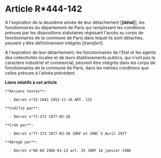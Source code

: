 # Article R*444-142

A l'expiration de la deuxième année de leur détachement [**]délai[**], les fonctionnaires du département de Paris qui
remplissent les conditions prévues par les dispositions statutaires régissant l'accès au corps de fonctionnaires de la
commune de Paris dans lequel ils sont détachés, peuvent y être définitivement intégrés [*transfert*].

A l'expiration de leur détachement, les fonctionnaires de l'Etat et les agents des collectivités locales et de leurs
établissements publics, qui n'ont pas le caractère industriel et commercial, peuvent être intégrés dans les corps de
fonctionnaires de la commune de Paris, dans les mêmes conditions que celles prévues à l'alinéa précédent.

**Liens relatifs à cet article**

	**Anciens textes**:

	  - Décret n°52-1041 1952-11-16 ART. 125

	**Codifié par**:

	  - Décret n°77-373 1977-03-28

	**Créé par**:

	  - Décret n°77-373 1977-03-28 JORF et JONC 5 Avril 1977

	**Abrogé par**:

	  - Décret n°86-68 1986-01-13 art. 35 JORF 16 janvier 1986
